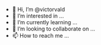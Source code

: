 - 👋 Hi, I’m @victorvald
- 👀 I’m interested in ...
- 🌱 I’m currently learning ...
- 💞️ I’m looking to collaborate on ...
- 📫 How to reach me ...

<!---
victorvald/victorvald is a ✨ special ✨ repository because its `README.md` (this file) appears on your GitHub profile.
You can click the Preview link to take a look at your changes.
--->
